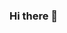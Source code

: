 ### Hi there 👋

<!--
**birdeggb2777/birdeggb2777** is a ✨ _special_ ✨ repository because its `README.md` (this file) appears on your GitHub profile.

### 個人簡介：
* 筆名：可雷塔、藍光濾波
* 綽號：鳥蛋、藍光、嗶莫
* 醫學影像資訊研究者、業餘文手繪手、維基百科編輯者、創客、部落格作家、工程師、教育人士

現在就讀於陽明大學的生物醫學工程研究所，享受著當學生的生活

### 🎓學歷：
* 2020 國立陽明大學(生物醫學工程研究所)
* 2016-2020 國立臺北護理健康大學(資訊管理系)

### 📖經歷：
* 2020 外包 –北部某電子產品製造商(不便說明) - 製程數據分析
* 2020 研究助理 - 臺北榮民總醫院 - 結合人工智慧與影像醫學：全方位疾病診斷與治療策略的研究與推廣計畫[計畫編號MOST 108-3011-F-075-001]
* 2019-2020 研究助理 - 國立臺北護理健康大學 -發展基於開源和分散式架構開發之綜合性醫學影像研究資料庫計畫[計畫編號MOST 108-2218-E227-001-MY2]
* 2019 外包 - 台灣醫學影像資訊標準協會 – 不便說明
* 2019-2020 研究助理 - 國科會大專生研究計畫[計畫編號108-2813-C-227-004-E]
* 2019 外包 - 財團法人工業技術研究院 - 醫療影像標註資料檢視工具開發計畫
2019 助教 - 國立臺北護理健康大學 - 資料庫管理系統課程

### 🏆榮譽/獲獎紀錄：
* 2020 國際醫學資訊聯合研討會─最佳口頭論文獎
* 2020 維基百科「進階榮譽」獎項
* 2019 國科會「大專學生研究計畫」獎學金

### 💻興趣與專長：
* 興趣：應用軟體開發、電玩遊戲設計、影像編修繪圖、電子音樂創作、輕小說寫作
* 專長：醫學影像技術、數位影像處理、影像分類、遊戲動畫多媒體設計。

### 📔論文著作：
* [最佳口頭論文獎]"BlueLight: Taiwan's indigenous medical imaging browsing system",關於醫學影像的論文，發表至2020年國際醫學資訊聯合研討會。
* "Development of Standardization DICOMWeb Medical Image Database", 關於醫學影像的論文，發表至2019年國際醫學資訊聯合研討會。

### 軟體著作：
* BlueLight：國內首個開源DICOMWeb醫學影像瀏覽系統
* ldcmView：DICOMWeb醫學影像瀏覽系統
* mTSS:類風溼性關節炎影像標記輔助系統
* PhotoEgg：影像處理暨繪圖軟體
* Angel#：基於C++系統實現的原創程式語言
* Lego Block Game Maker：遊戲開發軟體
* HandwrittenCrypt：手寫文字加密軟體

### 🎤國內研討會演講/報告：
* 2020年國際醫學資訊聯合線上研討會
* 標準化醫資互通應用扎根發展說明會(2020)

### 🔬參與計畫：
* 科技部：發展DICOMWeb標準之HTML5醫學影像瀏覽系統計畫[計畫編號108-2813-C-227-004-E]
* 財團法人工業技術研究院：醫療影像標註資料檢視工具開發計畫
* 科技部：發展基於開源和分散式架構開發之綜合性醫學影像研究資料庫計畫[計畫編號MOST 108-2218-E227-001-MY2]
* 臺北榮民總醫院：結合人工智慧與影像醫學：全方位疾病診斷與治療策略的研究與推廣計畫[計畫編號MOST 108-3011-F-075-001]

### 🥇特殊成就：
* 曾參與科技部的計畫，發佈全國首個開源的DICOMWeb醫學影像瀏覽系統，並以我的暱稱「藍光」命名。
* 曾自行建立公開資料集，發佈號稱全國最大的無版權動漫圖庫Angel Creater。
* 發佈國內唯一線上版本的線稿抽取網站，線稿網。
* 曾替國內知名的書店作畫，繪畫成果被成列於新北市蘆洲區某書店的天花板。

### 🎉里程碑：
* 2020年個人Pixiv站達到七千瀏覽量
* 2020年技術文網站取得六千觀看數
* 2019年個人網誌突破一萬人氣
* 2019年在Dcard累積獲得一萬愛心
* 2018年在學校的圖書館借閱量破百
* 2017年撰寫了上萬字的小說
* 2016年完成上萬行程式碼的大型專案
* 2016年在Facebook與朋友互戳達一萬次
* 2016年製作梗圖獲得兩千人按讚
* 2015年Youtube頻道破千點閱率
